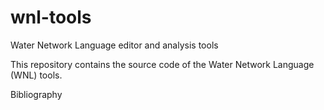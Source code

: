 # wnl-tools
Water Network Language editor and analysis tools

This repository contains the source code of the Water Network Language (WNL) tools.




Bibliography

